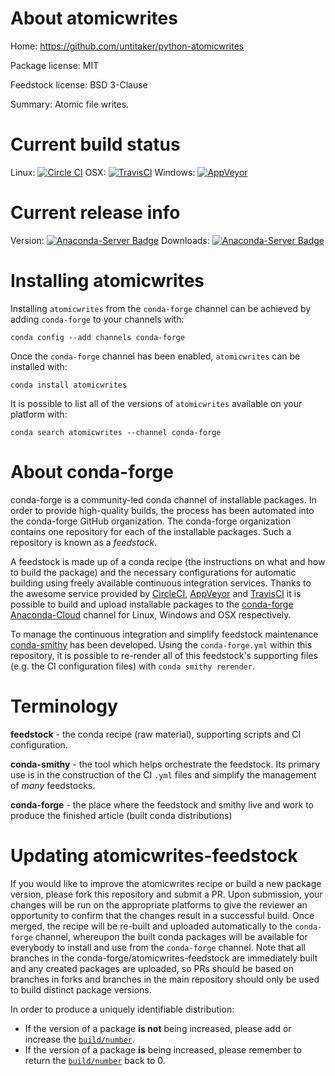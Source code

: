 About atomicwrites
==================

Home: https://github.com/untitaker/python-atomicwrites

Package license: MIT

Feedstock license: BSD 3-Clause

Summary: Atomic file writes.



Current build status
====================

Linux: [![Circle CI](https://circleci.com/gh/conda-forge/atomicwrites-feedstock.svg?style=shield)](https://circleci.com/gh/conda-forge/atomicwrites-feedstock)
OSX: [![TravisCI](https://travis-ci.org/conda-forge/atomicwrites-feedstock.svg?branch=master)](https://travis-ci.org/conda-forge/atomicwrites-feedstock)
Windows: [![AppVeyor](https://ci.appveyor.com/api/projects/status/github/conda-forge/atomicwrites-feedstock?svg=True)](https://ci.appveyor.com/project/conda-forge/atomicwrites-feedstock/branch/master)

Current release info
====================
Version: [![Anaconda-Server Badge](https://anaconda.org/conda-forge/atomicwrites/badges/version.svg)](https://anaconda.org/conda-forge/atomicwrites)
Downloads: [![Anaconda-Server Badge](https://anaconda.org/conda-forge/atomicwrites/badges/downloads.svg)](https://anaconda.org/conda-forge/atomicwrites)

Installing atomicwrites
=======================

Installing `atomicwrites` from the `conda-forge` channel can be achieved by adding `conda-forge` to your channels with:

```
conda config --add channels conda-forge
```

Once the `conda-forge` channel has been enabled, `atomicwrites` can be installed with:

```
conda install atomicwrites
```

It is possible to list all of the versions of `atomicwrites` available on your platform with:

```
conda search atomicwrites --channel conda-forge
```


About conda-forge
=================

conda-forge is a community-led conda channel of installable packages.
In order to provide high-quality builds, the process has been automated into the
conda-forge GitHub organization. The conda-forge organization contains one repository
for each of the installable packages. Such a repository is known as a *feedstock*.

A feedstock is made up of a conda recipe (the instructions on what and how to build
the package) and the necessary configurations for automatic building using freely
available continuous integration services. Thanks to the awesome service provided by
[CircleCI](https://circleci.com/), [AppVeyor](http://www.appveyor.com/)
and [TravisCI](https://travis-ci.org/) it is possible to build and upload installable
packages to the [conda-forge](https://anaconda.org/conda-forge)
[Anaconda-Cloud](http://docs.anaconda.org/) channel for Linux, Windows and OSX respectively.

To manage the continuous integration and simplify feedstock maintenance
[conda-smithy](http://github.com/conda-forge/conda-smithy) has been developed.
Using the ``conda-forge.yml`` within this repository, it is possible to re-render all of
this feedstock's supporting files (e.g. the CI configuration files) with ``conda smithy rerender``.


Terminology
===========

**feedstock** - the conda recipe (raw material), supporting scripts and CI configuration.

**conda-smithy** - the tool which helps orchestrate the feedstock.
                   Its primary use is in the construction of the CI ``.yml`` files
                   and simplify the management of *many* feedstocks.

**conda-forge** - the place where the feedstock and smithy live and work to
                  produce the finished article (built conda distributions)


Updating atomicwrites-feedstock
===============================

If you would like to improve the atomicwrites recipe or build a new
package version, please fork this repository and submit a PR. Upon submission,
your changes will be run on the appropriate platforms to give the reviewer an
opportunity to confirm that the changes result in a successful build. Once
merged, the recipe will be re-built and uploaded automatically to the
`conda-forge` channel, whereupon the built conda packages will be available for
everybody to install and use from the `conda-forge` channel.
Note that all branches in the conda-forge/atomicwrites-feedstock are
immediately built and any created packages are uploaded, so PRs should be based
on branches in forks and branches in the main repository should only be used to
build distinct package versions.

In order to produce a uniquely identifiable distribution:
 * If the version of a package **is not** being increased, please add or increase
   the [``build/number``](http://conda.pydata.org/docs/building/meta-yaml.html#build-number-and-string).
 * If the version of a package **is** being increased, please remember to return
   the [``build/number``](http://conda.pydata.org/docs/building/meta-yaml.html#build-number-and-string)
   back to 0.
